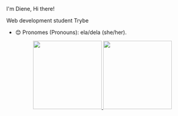 I'm Diene, Hi there! 


 Web development student Trybe
- 😊 Pronomes (Pronouns): ela/dela (she/her).

<div align="center">
  <a href="https://github.com/diene89">
  <img height="180em" src="https://github-readme-stats.vercel.app/api?username=diene89&show_icons=true&theme=radical&include_all_commits=true&count_private=true"/>
  <img height="180em" src="https://github-readme-stats.vercel.app/api/top-langs/?username=diene89&layout=compact&langs_count=7&theme=radical"/>
</div>



